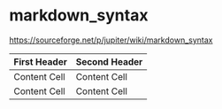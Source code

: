 # markdown_syntax
<https://sourceforge.net/p/jupiter/wiki/markdown_syntax>

First Header  | Second Header
------------- | -------------
Content Cell  | Content Cell
Content Cell  | Content Cell
